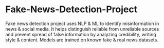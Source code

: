# Fake-News-Detection-Project
Fake news detection project uses NLP &amp; ML to identify misinformation in news &amp; social media. It helps distinguish reliable from unreliable sources and prevent spread of false information by analyzing credibility, writing style &amp; content. Models are trained on known fake &amp; real news datasets.
